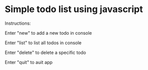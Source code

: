 # Simple todo list using javascript

Instructions:

Enter "new" to add a new todo in console

Enter "list" to list all todos in console

Enter "delete" to delete a specific todo

Enter "quit" to auit app
